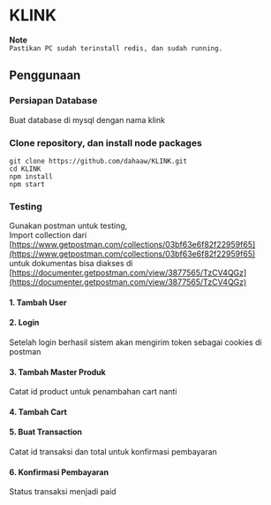 # KLINK

**Note**  
`Pastikan PC sudah terinstall redis, dan sudah running.
`   

## Penggunaan

### Persiapan Database
Buat database di mysql dengan nama klink

### Clone repository, dan install node packages

``` 
git clone https://github.com/dahaaw/KLINK.git
cd KLINK
npm install
npm start
```

### Testing
Gunakan postman untuk testing, <br/>
Import collection dari [https://www.getpostman.com/collections/03bf63e6f82f22959f65](https://www.getpostman.com/collections/03bf63e6f82f22959f65)<br/>
untuk dokumentas bisa diakses di [https://documenter.getpostman.com/view/3877565/TzCV4QGz](https://documenter.getpostman.com/view/3877565/TzCV4QGz) 
#### 1. Tambah User
#### 2. Login
Setelah login berhasil sistem akan mengirim token sebagai cookies di postman
#### 3. Tambah Master Produk
Catat id product untuk penambahan cart nanti 
#### 4. Tambah Cart
#### 5. Buat Transaction
Catat id transaksi dan total untuk konfirmasi pembayaran
#### 6. Konfirmasi Pembayaran
Status transaksi menjadi paid
